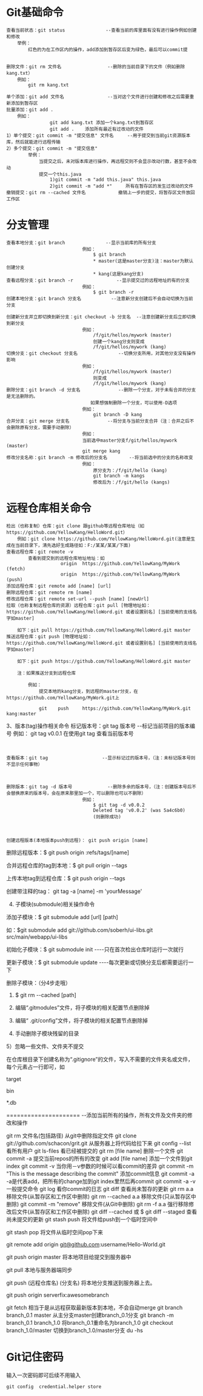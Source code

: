 # Git基础命令


	查看当前状态：git status 				--查看当前的库里面有没有进行操作例如创建和修改
		举例：
			红色的为在工作区内的操作，add添加到暂存区后变为绿色，最后可以commit提


	删除文件：git rm 文件名					--删除的当前目录下的文件（例如删除kang.txt）
		例如：
			git rm kang.txt
	
	单个添加：git add 文件名				--当对这个文件进行创建和修改之后需要重新添加到暂存区
	批量添加：git add .						
		例如：
					git add kang.txt 添加一个kang.txt到暂存区
					git add .  	 添加所有最近有过改动的文件
	1）单个提交：git commit -m "提交信息" 文件名		--用于提交到当前git资源版本库，然后就能进行远程传输
	2）多个提交：git commit -m "提交信息"			
			举例：
				当提交之后，未对版本库进行操作，再远程交则不会显示改动行数，甚至不会改动
				提交一个this.java
					1)git commit -m "add this.java" this.java
					2)git commit -m "add *"		所有在暂存区的发生过改动的文件
	撤销提交：git rm --cached 文件名			撤销上一步的提交，将暂存区文件放回工作区

# 分支管理


	查看本地分支：git branch				--显示当前库的所有分支
								例如：
									$ git branch
									* master(这是master分支)注：master为默认创建分支
									* kang(这是kang分支)	
	查看远程分支：git branch -r				--显示提交过的远程地址的有的分支
								例如：
									$ git branch -r			
	创建本地分支：git branch 分支名 			--注意新分支创建后不会自动切换为当前分支
	
	创建新分支并立即切换到新分支：git checkout -b 分支名	--注意创建新分支后立即切换到新分支
								例如：
									/f/git/hellos/mywork (master)
									创建一个kang分支则变成
									/f/git/hellos/mywork (kang)
	切换分支：git checkout 分支名				--切换分支所用，对其他分支没有操作影响
								例如：
									/f/git/hellos/mywork (master)
									则变成
									/f/git/hellos/mywork (kang)
	删除分支：git branch -d 分支名				--删除一个分支，对于未有合并的分支是无法删除的。
								   如果想强制删除一个分支，可以使用-D选项
								例如：
									git branch -D kang
	合并分支：git merge 分支名 				--将分支与当前分支合并（注：合并之后不会删除原有分支，需要手动删除）
								例如：
								当前选中master分支f/git/hellos/mywork (master)
								git merge kang 
	修改分支名称：git branch -m 修改后的分支名		--将当前选中的分支的名称改变
								例如：
									原分支为：/f/git/hello (kang)
									git branch -m kangs
									修改后为：/f/git/hello (kangs)			

# 远程仓库相关命令

	检出（也称复制）仓库：git clone 跟github等远程仓库地址（如https://github.com/YellowKang/HelloWord.git）
		例如：git clone https://github.com/YellowKang/HelloWord.git(注意是生成在当前目录下，清先选好生成路径如：F:/某某/某某/下面)
	查看远程仓库：git remote -v
			查看到提交到的远程仓库地址地址：如
						origin  https://github.com/YellowKang/MyWork (fetch)
						origin  https://github.com/YellowKang/MyWork (push)
	添加远程仓库：git remote add [name] [url]
	删除远程仓库：git remote rm [name]
	修改远程仓库：git remote set-url --push [name] [newUrl]
	拉取（也称复制远程仓库的资源）远程仓库：git pull [物理地址如：https://github.com/YellowKang/HelloWord.git 或者设置别名] [当前使用的支线名字如master]
	
		如下：git pull https://github.com/YellowKang/HelloWord.git master
	推送远程仓库：git push [物理地址如：https://github.com/YellowKang/HelloWord.git 或者设置别名] [当前使用的支线名字如master]
	
		如下：git push https://github.com/YellowKang/HelloWord.git master
	
		注：如果推送分支到远程仓库
	
			例如：
				提交本地的kang分支，到远程的master分支，在https://github.com/YellowKang/MyWork.git上
	
				git    push 	https://github.com/YellowKang/MyWork.git  kang:master




3、版本(tag)操作相关命令
	标记版本号：git tag 版本号				--标记当前项目的版本编号
								例如：
									git tag v0.0.1
									在使用git tag 查看当前版本号

​		

	查看版本：git tag					--显示标记过的版本号，（注：未标记版本号则不显示任何事物）



	删除版本：git tag -d 版本号				--删除多余的版本号，（注：创建版本号后不会替换原来的版本号，会在原来那里加一个，可以删除也可以不删除）
								例如：
									$ git tag -d v0.0.2
									Deleted tag 'v0.0.2' (was 5a4c6b0)
									(则删除成功)



​	

	创建远程版本(本地版本push到远程)： git push origin [name]

删除远程版本：$ git push origin :refs/tags/[name]

合并远程仓库的tag到本地：$ git pull origin --tags

上传本地tag到远程仓库：$ git push origin --tags

创建带注释的tag： git tag -a [name] -m 'yourMessage'

 

4) 子模块(submodule)相关操作命令

添加子模块：$ git submodule add [url] [path]

   如：$git submodule add git://github.com/soberh/ui-libs.git src/main/webapp/ui-libs

初始化子模块：$ git submodule init  ----只在首次检出仓库时运行一次就行

更新子模块：$ git submodule update ----每次更新或切换分支后都需要运行一下

删除子模块：（分4步走哦）

 1) $ git rm --cached [path]

 2) 编辑“.gitmodules”文件，将子模块的相关配置节点删除掉

 3) 编辑“ .git/config”文件，将子模块的相关配置节点删除掉

 4) 手动删除子模块残留的目录

 

5）忽略一些文件、文件夹不提交

在仓库根目录下创建名称为“.gitignore”的文件，写入不需要的文件夹名或文件，每个元素占一行即可，如

target

bin

*.db




=====================
						--添加当前所有的操作，所有文件及文件夹的修改和操作

git rm 文件名(包括路径) 从git中删除指定文件
git clone git://github.com/schacon/grit.git 从服务器上将代码给拉下来
git config --list 看所有用户
git ls-files 看已经被提交的
git rm [file name] 删除一个文件
git commit -a 提交当前repos的所有的改变
git add [file name] 添加一个文件到git index
git commit -v 当你用－v参数的时候可以看commit的差异
git commit -m "This is the message describing the commit" 添加commit信息
git commit -a -a是代表add，把所有的change加到git index里然后再commit
git commit -a -v 一般提交命令
git log 看你commit的日志
git diff 查看尚未暂存的更新
git rm a.a 移除文件(从暂存区和工作区中删除)
git rm --cached a.a 移除文件(只从暂存区中删除)
git commit -m "remove" 移除文件(从Git中删除)
git rm -f a.a 强行移除修改后文件(从暂存区和工作区中删除)
git diff --cached 或 $ git diff --staged 查看尚未提交的更新
git stash push 将文件给push到一个临时空间中

git stash pop 将文件从临时空间pop下来

git remote add origin git@github.com:username/Hello-World.git

git push origin master 将本地项目给提交到服务器中

git pull 本地与服务器端同步

git push (远程仓库名) (分支名) 将本地分支推送到服务器上去。

git push origin serverfix:awesomebranch

git fetch 相当于是从远程获取最新版本到本地，不会自动merge
git branch branch_0.1 master 从主分支master创建branch_0.1分支
git branch -m branch_0.1 branch_1.0 将branch_0.1重命名为branch_1.0
git checkout branch_1.0/master 切换到branch_1.0/master分支
du -hs

# Git记住密码

输入一次密码即可后续不用输入

```
git config  credential.helper store     
```